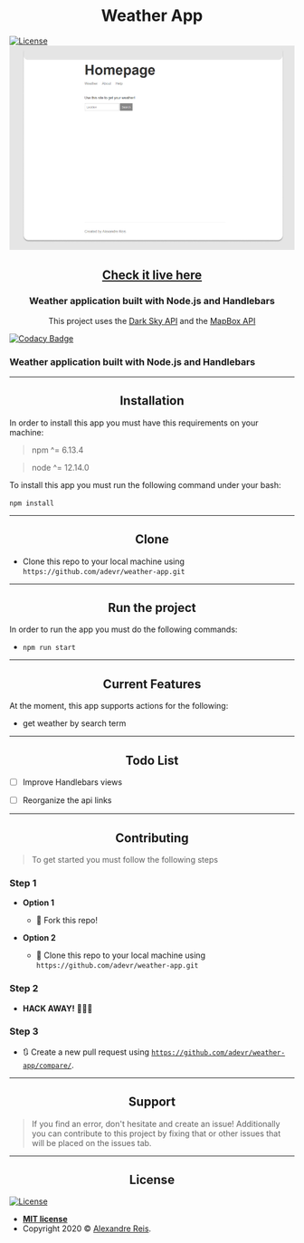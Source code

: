 <p align="center">
<h1 align="center"> Weather App </h1>
<a align="center" href="https://github.com/adevr/weather-app/blob/master/LICENSE"><img src="http://img.shields.io/:license-mit-blue.svg" alt="License"></a>
  <img src="https://raw.githubusercontent.com/adevr/weather-app/master/preview.PNG" alt="Weather app" />
</p>
 

<h2 align="center"> <a href="https://node-weather-app-js.herokuapp.com/">Check it live here</a></h2>

<h3 align="center"> Weather application built with Node.js and Handlebars </h3>

<p align="center"> This project uses the <a href="https://darksky.net/dev/docs">Dark Sky API</a> and the <a href="https://docs.mapbox.com/api/">MapBox API</a> </p>

[![Codacy Badge](https://api.codacy.com/project/badge/Grade/0bb675801b5345009ab356895e15d8bd)](https://app.codacy.com/manual/adevr/weather-app?utm_source=github.com&utm_medium=referral&utm_content=adevr/weather-app&utm_campaign=Badge_Grade_Dashboard)

### Weather application built with Node.js and Handlebars

---


<h2 align="center">Installation</h2>

In order to install this app you must have this requirements on your machine:

> npm ^= 6.13.4

> node ^= 12.14.0

<p>
To install this app you must run the following command under your bash:
</p>

`npm install`

---

<h2 align="center">Clone</h2>

- Clone this repo to your local machine using `https://github.com/adevr/weather-app.git`

---

<h2 align="center">Run the project</h2>

In order to run the app you must do the following commands:

- ```npm run start```


---


<h2 align="center">Current Features</h2>
At the moment, this app supports actions for the following:

- get weather by search term

---

<h2 align="center">Todo List</h2>

- [ ] Improve Handlebars views
- [ ] Reorganize the api links


---


<h2 align="center">Contributing</h2> 

> To get started you must follow the following steps

### Step 1

- **Option 1**
    - 🍴 Fork this repo!

- **Option 2**
    - 👯 Clone this repo to your local machine using `https://github.com/adevr/weather-app.git`

### Step 2

- **HACK AWAY!** 🔨🔨🔨

### Step 3

- 🔃 Create a new pull request using <a href="https://github.com/adevr/weather-app/compare/" target="_blank">`https://github.com/adevr/weather-app/compare/`</a>.

---

<h2 align="center">Support</h2>

> If you find an error, don't hesitate and create an issue!
> Additionally you can contribute to this project by fixing that or other issues that will be placed on the issues tab.

---


<h2 align="center">License</h2>

<a href="https://github.com/adevr/weather-app/blob/master/LICENSE"><img src="http://img.shields.io/:license-mit-blue.svg" alt="License"></a>

- **[MIT license](https://github.com/adevr/weather-app/blob/master/LICENSE)**
- Copyright 2020 © <a href="http://adevr.github.io" target="_blank">Alexandre Reis</a>.


